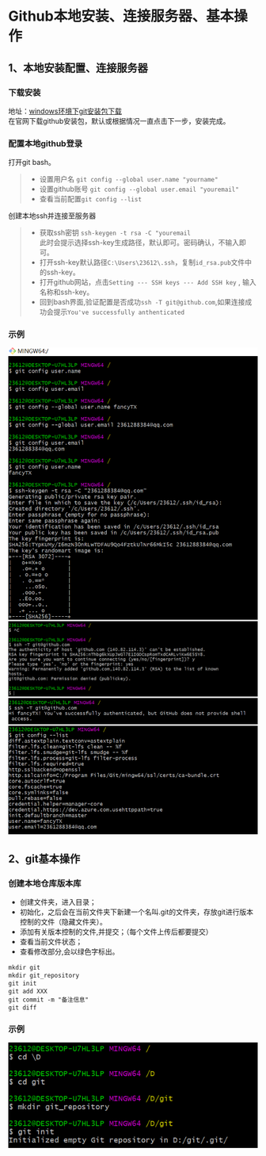 # Github本地安装、连接服务器、基本操作

## 1、本地安装配置、连接服务器
### 下载安装
地址：[windows环境下git安装包下载](https://git-scm.com/download/win)  
在官网下载github安装包，默认或根据情况一直点击下一步，安装完成。

 ### 配置本地github登录
 打开git bash。
 >+ 设置用户名    ```git config --global user.name "yourname"```   
 >+ 设置github账号 ```git config --global user.email "youremail"```   
 >+ 查看当前配置```git config --list```  
 
 创建本地ssh并连接至服务器
 >+ 获取ssh密钥  ```ssh-keygen -t rsa -C "youremail```  
 此时会提示选择ssh-key生成路径，默认即可。密码确认，不输入即可。  
 >+ 打开ssh-key默认路径```C:\Users\23612\.ssh```，复制```id_rsa.pub```文件中的ssh-key。  
 >+ 打开github网站，点击```Setting --- SSH keys --- Add SSH key``` , 输入名称和ssh-key。   
>+ 回到bash界面,验证配置是否成功```ssh -T git@github.com```,如果连接成功会提示```You've successfully anthenticated```

### 示例
![](https://github.com/fancyTX/Hello_world/blob/main/pictures/git1.PNG)
![](https://github.com/fancyTX/Hello_world/blob/main/pictures/git2.PNG)
![](https://github.com/fancyTX/Hello_world/blob/main/pictures/git3.PNG)
![](https://github.com/fancyTX/Hello_world/blob/main/pictures/git5.PNG)
 ## 2、git基本操作
 ### 创建本地仓库版本库
 + 创建文件夹，进入目录；
 + 初始化，之后会在当前文件夹下新建一个名叫.git的文件夹，存放git进行版本控制的文件（隐藏文件夹）。
 + 添加有关版本控制的文件,并提交；（每个文件上传后都要提交）
 + 查看当前文件状态；
 + 查看修改部分,会以绿色字标出。
```
mkdir git 
mkdir git_repository
git init
git add XXX
git commit -m "备注信息"
git diff
```
### 示例
![](https://github.com/fancyTX/Hello_world/blob/main/pictures/git4.PNG)